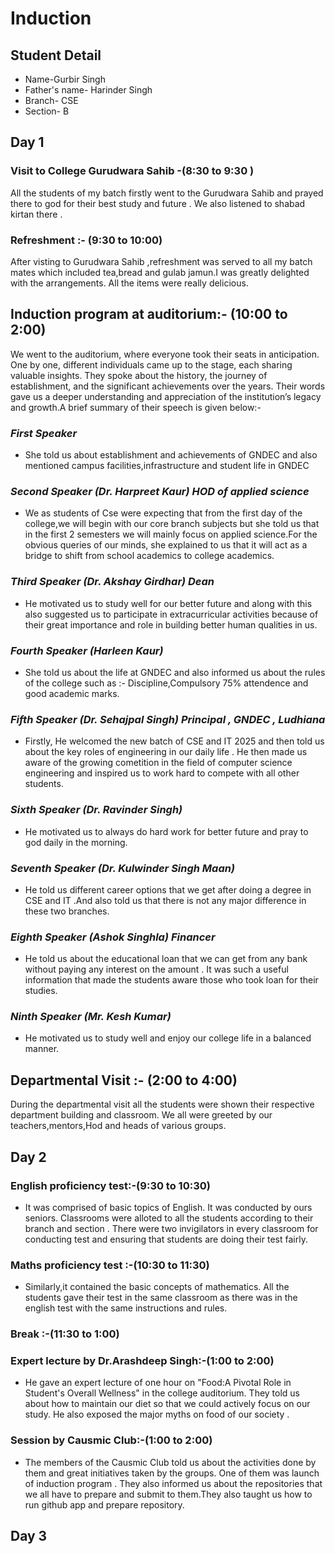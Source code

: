 # Induction 

## Student Detail
- Name-Gurbir Singh
- Father's name- Harinder Singh
- Branch- CSE
- Section- B


## Day 1
### Visit to College Gurudwara Sahib -(8:30 to 9:30 )
All the students of my batch firstly went to the Gurudwara Sahib and prayed there to god for their best study and future . We also listened to shabad kirtan there .

### Refreshment :- (9:30 to 10:00)
After visting to Gurudwara Sahib ,refreshment was served to all my batch mates which included tea,bread and gulab jamun.I was greatly delighted with the arrangements. All the items were really delicious.

## Induction program at auditorium:- (10:00 to 2:00)
We went to the auditorium, where everyone took their seats in anticipation. One by one, different individuals came up to the stage, each sharing valuable insights. They spoke about the history, the journey of establishment, and the significant achievements over the years. Their words gave us a deeper understanding and appreciation of the institution’s legacy and growth.A brief summary of their speech is given below:-

### *First Speaker*
- She told us about establishment and achievements of GNDEC and also mentioned campus facilities,infrastructure and student life in GNDEC

### *Second Speaker (Dr. Harpreet Kaur) HOD of applied science*
- We as students of Cse were expecting that from the first day of the college,we will begin with our core branch subjects but she told us that in the first 2 semesters we will mainly focus on applied science.For the obvious queries of our minds, she explained to us that it will act as a bridge to shift from school academics to college academics.

### *Third Speaker (Dr. Akshay Girdhar) Dean*
- He motivated us to study well for our better future and along with this also suggested us to participate in extracurricular activities because of their great importance and role in building better human qualities in us.

### *Fourth Speaker (Harleen Kaur)*
- She told us about the life at GNDEC and also informed us about the rules of the college such as :- Discipline,Compulsory 75% attendence and good academic marks.

### *Fifth Speaker (Dr. Sehajpal Singh) Principal , GNDEC , Ludhiana* 
- Firstly, He welcomed the new batch of CSE and IT 2025 and then told us about the key roles of engineering in our daily life . He then made us aware of the growing cometition in the field of computer science engineering and inspired us to work hard to compete with all other students.

### *Sixth Speaker (Dr. Ravinder Singh)*
- He motivated us to always do hard work for better future and pray to god daily in the morning.

### *Seventh Speaker (Dr. Kulwinder Singh Maan)*
- He told us different career options that we get after doing a degree in CSE and IT .And also told us that there is not any major difference in these two branches.

### *Eighth Speaker (Ashok Singhla) Financer*
- He told us about the educational loan that we can get from any bank without paying any interest on the amount . It was such a useful information that made the students aware those who took loan for their studies.

### *Ninth Speaker (Mr. Kesh Kumar)*
- He motivated us to study well and enjoy our college life in a balanced manner.

## Departmental Visit :- (2:00 to 4:00)
During the departmental visit all the students were shown their respective department building and classroom. We all were greeted by our teachers,mentors,Hod and heads of various groups.



## Day 2
### English proficiency test:-(9:30 to 10:30)
- It was comprised of basic topics of English. It was conducted by ours seniors. Classrooms were alloted to all the students according to their branch and section . There were two invigilators in every classroom for conducting test and ensuring that students are doing their test fairly.

### Maths proficiency test :-(10:30 to 11:30)
- Similarly,it contained the basic concepts of mathematics. All the students gave their test in the same classroom as there was in the english test with the same instructions and rules.

### Break :-(11:30 to 1:00)

### Expert lecture by Dr.Arashdeep Singh:-(1:00 to 2:00)
- He gave an expert lecture of one hour on "Food:A Pivotal Role in Student's Overall Wellness" in the college auditorium. They told us about how to maintain our diet so that we could actively focus on our study. He also exposed the major myths on food of our society .

### Session by Causmic Club:-(1:00 to 2:00)
- The members of the Causmic Club told us about the activities done by them and great initiatives taken by the groups. One of them was launch of induction program . They also informed us about the repositories that we all have to prepare and submit to them.They also taught us how to run github app and prepare repository.



## Day 3

